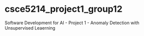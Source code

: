 # csce5214_project1_group12
Software Development for AI - Project 1 - Anomaly Detection with Unsupervised Leaerning
